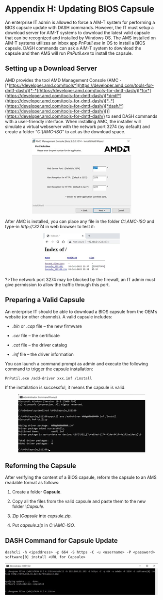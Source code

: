 # Appendix H: Updating BIOS Capsule 

An enterprise IT admin is allowed to force a AIM-T system for performing a BIOS capsule update with DASH commands. However, the IT must setup a download server for AIM-T systems to download the latest valid capsule that can be recognized and installed by Windows OS. The AMS installed on AIM-T systems utilizes an inbox app *PnPutil.exe* in OS to install a BIOS capsule. DASH commands can ask a AIM-T system to download the capsule and then AMS will run *PnPutil.exe* to install the capsule. 

## Setting up a Download Server 

AMD provides the tool AMD Management Console (AMC -[ ](https://developer.amd.com/tools-for-dmtf-dash/)[*https://developer.amd.com/tools*](https://developer.amd.com/tools-for-dmtf-dash/)[*-*](https://developer.amd.com/tools-for-dmtf-dash/)[*for*](https://developer.amd.com/tools-for-dmtf-dash/)[*dmtf*](https://developer.amd.com/tools-for-dmtf-dash/)[*-*](https://developer.amd.com/tools-for-dmtf-dash/)[*dash/*](https://developer.amd.com/tools-for-dmtf-dash/)[)](https://developer.amd.com/tools-for-dmtf-dash/) to send DASH commands with a user-friendly interface. When installing AMC, the installer will simulate a virtual webserver with the network port 3274 (by default) and create a folder “*C:\AMC-ISO*” to act as the download space. 

<div style="text-align:center;"><img src="..\img\guides\aimt\amc_port_selection.jpg"></div>


After AMC is installed, you can place any file in the folder *C:\AMC-ISO* and type-in *http://<IP>:3274* in web browser to test it: 

<div style="text-align:center;"><img src="..\img\guides\aimt\testing_amc.jpg"></div>

?>The network port 3274 may be blocked by the firewall, an IT admin must give permission to allow the traffic through this port.

## Preparing a Valid Capsule 

An enterprise IT should be able to download a BIOS capsule from the OEM’s website (or other channels). A valid capsule includes: 

+ *.bin* or *.cap* file – the new firmware 

+ *.cer* file – the certificate 

+ *.cat* file – the driver catalog 

+ *.inf* file – the driver information 

You can launch a command prompt as admin and execute the following command to trigger the capsule installation: 

```
PnPutil.exe /add-driver xxx.inf /install 
```

If the installation is successful, it means the capsule is valid: 

<div style="text-align:center;"><img src="..\img\guides\aimt\valid_capsule.jpg"></div>

## Reforming the Capsule 

After verifying the content of a BIOS capsule, reform the capsule to an AMS readable format as follows: 

1. Create a folder **Capsule**. 

2. Copy all the files from the valid capsule and paste them to the new folder *\Capsule*. 

3. Zip *\Capsule* into *capsule.zip.* 

4. Put *capsule.zip* in *C:\AMC-ISO.* 


## DASH Command for Capsule Update 

```
dashcli -h <ipaddress> -p 664 -S https -C -u <username> -P <password>
software[0] install <URL for Capsule> 
```

<div style="text-align:center;"><img src="..\img\guides\aimt\capsule_update.jpg"> </div> 